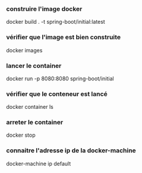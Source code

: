 
### construire l'image docker
docker build . -t spring-boot/initial:latest

### vérifier que l'image est bien construite
docker images

### lancer le container
docker run -p 8080:8080 spring-boot/initial

### vérifier que le conteneur est lancé
docker container ls

### arreter le container
docker stop <id>

### connaitre l'adresse ip de la docker-machine
docker-machine ip default
